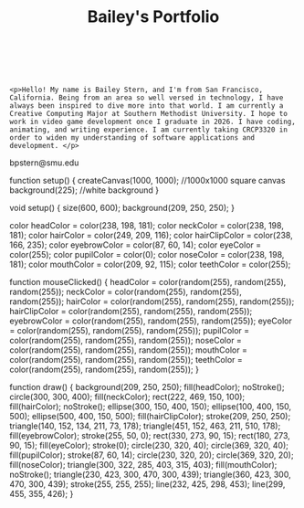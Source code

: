 
<body>
  <header>
    <h1>Bailey's Portfolio</h1>
  </header>

<br>
<br>


    <p>Hello! My name is Bailey Stern, and I'm from San Francisco, California. Being from an area so well versed in technology, I have always been inspired to dive more into that world. I am currently a Creative Computing Major at Southern Methodist University. I hope to work in video game development once I graduate in 2026. I have coding, animating, and writing experience. I am currently taking CRCP3320 in order to widen my understanding of software applications and development. </p>

  <footer>
    <p>bpstern@smu.edu</p>
  </footer>
</body>

function setup() { createCanvas(1000, 1000); //1000x1000 square canvas background(225); //white background }

void setup() {
size(600, 600);
background(209, 250, 250);
}

color headColor = color(238, 198, 181);
color neckColor = color(238, 198, 181);
color hairColor = color(249, 209, 116);
color hairClipColor = color(238, 166, 235);
color eyebrowColor = color(87, 60, 14);
color eyeColor = color(255);
color pupilColor = color(0);
color noseColor = color(238, 198, 181);
color mouthColor = color(209, 92, 115);
color teethColor = color(255);

function mouseClicked() {
headColor = color(random(255), random(255), random(255));
neckColor = color(random(255), random(255), random(255));
hairColor = color(random(255), random(255), random(255));
hairClipColor = color(random(255), random(255), random(255));
eyebrowColor = color(random(255), random(255), random(255));
eyeColor = color(random(255), random(255), random(255));
pupilColor = color(random(255), random(255), random(255));
noseColor = color(random(255), random(255), random(255));
mouthColor = color(random(255), random(255), random(255));
teethColor = color(random(255), random(255), random(255));
}

function draw() {
background(209, 250, 250);
fill(headColor);
noStroke();
circle(300, 300, 400); 
fill(neckColor);
rect(222, 469, 150, 100); 
fill(hairColor);
noStroke();
ellipse(300, 150, 400, 150); 
ellipse(100, 400, 150, 500); 
ellipse(500, 400, 150, 500); 
fill(hairClipColor);
stroke(209, 250, 250);
triangle(140, 152, 134, 211, 73, 178); 
triangle(451, 152, 463, 211, 510, 178); 
fill(eyebrowColor);
stroke(255, 50, 0);
rect(330, 273, 90, 15); 
rect(180, 273, 90, 15); 
fill(eyeColor);
stroke(0);
circle(230, 320, 40); 
circle(369, 320, 40); 
fill(pupilColor);
stroke(87, 60, 14);
circle(230, 320, 20); 
circle(369, 320, 20); 
fill(noseColor);
triangle(300, 322, 285, 403, 315, 403); 
fill(mouthColor);
noStroke();
triangle(230, 423, 300, 470, 300, 439); 
triangle(360, 423, 300, 470, 300, 439); 
stroke(255, 255, 255);
line(232, 425, 298, 453); 
line(299, 455, 355, 426); 
}
